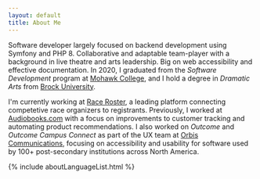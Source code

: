```yaml
---
layout: default
title: About Me
---
```


Software developer largely focused on backend development using Symfony and PHP 8.  Collaborative and adaptable team-player with a background in live theatre and arts leadership. Big on web accessibility and effective documentation. In 2020, I graduated from the _Software Development_ program at [Mohawk College](https://mohawkcollege.ca), and I hold a degree in _Dramatic Arts_ from [Brock University](https://brocku.ca).

I'm currently working at [Race Roster](https://www.raceroster.com), a leading platform connecting competetive race organizers to registrants. Previously, I worked at [Audiobooks.com](https://www.audiobooks.com) with a focus on improvements to customer tracking and automating product recommendations. I also worked on _Outcome_ and _Outcome Campus Connect_ as part of the UX team at [Orbis Communications](https://www.orbiscommunications.com), focusing on accessibility and usability for software used by 100+ post-secondary institutions across North America.

{% include aboutLanguageList.html %}